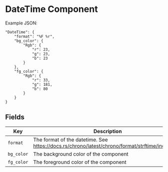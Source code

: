 # DateTime Component

Example JSON:

```
"DateTime": {
    "format": "%F %r",
    "bg_color": {
        "Rgb": {
            "r": 23,
            "g": 23,
            "b": 23
        }
    },
    "fg_color": {
        "Rgb": {
            "r": 33,
            "g": 181,
            "b": 80
        }
    }
}
```

## Fields

| Key        | Description                                                                                     |
| ---------- | ----------------------------------------------------------------------------------------------- |
| `format`   | The format of the datetime. See https://docs.rs/chrono/latest/chrono/format/strftime/index.html |
| `bg_color` | The background color of the component                                                           |
| `fg_color` | The foreground color of the component                                                           |
